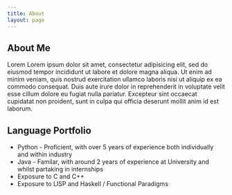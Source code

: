 ```yaml
---
title: About
layout: page
---
```

## About Me

Lorem Lorem ipsum dolor sit amet, consectetur adipisicing elit, sed do eiusmod
tempor incididunt ut labore et dolore magna aliqua. Ut enim ad minim veniam,
quis nostrud exercitation ullamco laboris nisi ut aliquip ex ea commodo
consequat. Duis aute irure dolor in reprehenderit in voluptate velit esse
cillum dolore eu fugiat nulla pariatur. Excepteur sint occaecat cupidatat non
proident, sunt in culpa qui officia deserunt mollit anim id est laborum.

<h2>Language Portfolio</h2>

<ul class="skill-list">
	<li>Python - Proficient, with over 5 years of experience both individually and within industry</li>
	<li>Java - Familar, with around 2 years of experience at University and whilst partaking in internships</li>
	<li>Exposure to C and C++</li>
	<li>Exposure to LISP and Haskell / Functional Paradigms</li>
</ul>

